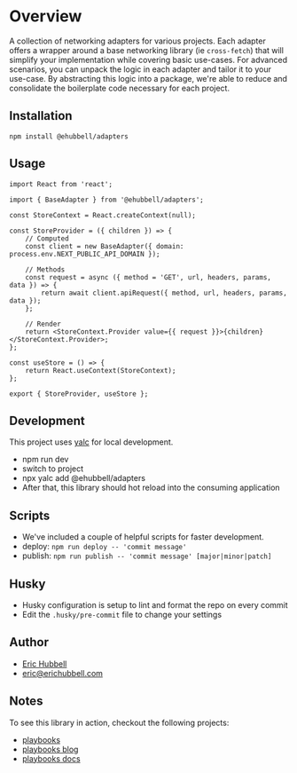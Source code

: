 # Overview
A collection of networking adapters for various projects.
Each adapter offers a wrapper around a base networking library (ie `cross-fetch`) that will simplify your implementation while covering basic use-cases.
For advanced scenarios, you can unpack the logic in each adapter and tailor it to your use-case.
By abstracting this logic into a package, we're able to reduce and consolidate the boilerplate code necessary for each project.

## Installation
```
npm install @ehubbell/adapters
```

## Usage
```tsx
import React from 'react';

import { BaseAdapter } from '@ehubbell/adapters';

const StoreContext = React.createContext(null);

const StoreProvider = ({ children }) => {
	// Computed
	const client = new BaseAdapter({ domain: process.env.NEXT_PUBLIC_API_DOMAIN });

	// Methods
	const request = async ({ method = 'GET', url, headers, params, data }) => {
		return await client.apiRequest({ method, url, headers, params, data });
	};

	// Render
	return <StoreContext.Provider value={{ request }}>{children}</StoreContext.Provider>;
};

const useStore = () => {
	return React.useContext(StoreContext);
};

export { StoreProvider, useStore };

```


## Development
This project uses [yalc](https://npmjs.com/package/yalc) for local development.
- npm run dev
- switch to project
- npx yalc add @ehubbell/adapters
- After that, this library should hot reload into the consuming application

## Scripts
- We've included a couple of helpful scripts for faster development.
- deploy: `npm run deploy -- 'commit message'`
- publish: `npm run publish -- 'commit message' [major|minor|patch]`

## Husky
- Husky configuration is setup to lint and format the repo on every commit
- Edit the `.husky/pre-commit` file to change your settings

## Author
- [Eric Hubbell](http://www.erichubbell.com)
- eric@erichubbell.com

## Notes
To see this library in action, checkout the following projects:
- [playbooks](https://www.playbooks.xyz)
- [playbooks blog](https://blog.playbooks.xyz)
- [playbooks docs](https://docs.playbooks.xyz)